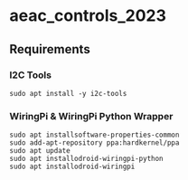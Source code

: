# aeac_controls_2023

## Requirements
### I2C Tools
`sudo apt install -y i2c-tools`  
### WiringPi & WiringPi Python Wrapper
```
sudo apt installsoftware-properties-common  
sudo add-apt-repository ppa:hardkernel/ppa  
sudo apt update  
sudo apt installodroid-wiringpi-python  
sudo apt installodroid-wiringpi  
```